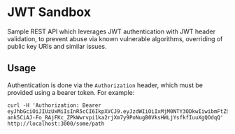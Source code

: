 # JWT Sandbox
Sample REST API which leverages JWT authentication with JWT header validation, to prevent abuse via known vulnerable algorithms,
overriding of public key URIs and similar issues.

## Usage
Authentication is done via the `Authorization` header, which must be provided using a bearer token. For example:

```
curl -H 'Authorization: Bearer eyJhbGciOiJIUzUxMiIsInR5cCI6IkpXVCJ9.eyJzdWIiOiIxMjM0NTY3ODkwIiwibmFtZSI6IkpvaG4gRG9lIiwiaWF0IjoxNTE2MjM5MDIyfQ.xx8s0Df1oQuuf_kta-ank5CiAJ-Fo_RAjFKc_ZPkWwrvpi1ka2rjXm7y9PoNugB0VksHWLjYsfkfIuuXgQOdqQ' http://localhost:3000/some/path
```
